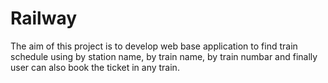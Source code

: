 # Railway
The aim of this project is to develop  web base application to find train schedule using by station name, by train name, by train numbar and finally user can also book the ticket in any train.
